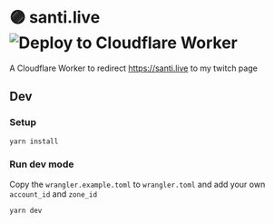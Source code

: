 # 🟣 santi.live ![Deploy to Cloudflare Worker](https://github.com/SantiMA10/santi.live/workflows/Deploy%20to%20Cloudflare%20Worker/badge.svg)

A Cloudflare Worker to redirect https://santi.live to my twitch page

## Dev

### Setup 

```bash
yarn install
```

### Run dev mode

Copy the `wrangler.example.toml` to `wrangler.toml` and add your own `account_id` and `zone_id`

```bash
yarn dev
```